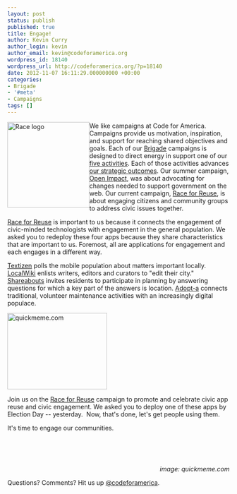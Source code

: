 ```yaml
---
layout: post
status: publish
published: true
title: Engage!
author: Kevin Curry
author_login: kevin
author_email: kevin@codeforamerica.org
wordpress_id: 18140
wordpress_url: http://codeforamerica.org/?p=18140
date: 2012-11-07 16:11:29.000000000 +00:00
categories:
- Brigade
- '#meta'
- Campaigns
tags: []
---
```

<img class="alignleft" style="float: left;" src="http://brigade.codeforamerica.org/assets/r2r/r4r-round.png" alt="Race logo" width="186" height="194" />We like campaigns at Code for America. Campaigns provide us motivation, inspiration, and support for reaching shared objectives and goals. Each of our <a title="Brigade home" href="http://brigade.codeforamerica.org">Brigade</a> campaigns is designed to direct energy in support one of our <a title="Brigade Activities page" href="http://brigade.codeforamerica.org/pages/activities">five activities</a>. Each of those activities advances <a title="About Brigade" href="http://brigade.codeforamerica.org/pages/about#goals">our strategic outcomes</a>. Our summer campaign, <a title="Campaign home" href="http://openimpact.us">Open Impact</a>, was about advocating for changes needed to support government on the web. Our current campaign, <a title="campaign home" href="http://brigade.codeforamerica.org/pages/race-for-reuse">Race for Reuse</a>, is about engaging citizens and community groups to address civic issues together.

<a title="campaign home" href="http://brigade.codeforamerica.org/pages/races-for-reuse">Race for Reuse</a> is important to us because it connects the engagement of civic-minded technologists with engagement in the general population. We asked you to redeploy these four apps because they share characteristics that are important to us. Foremost, all are applications for engagement and each engages in a different way.

<a title="textizen home" href="http://textizen.org">Textizen</a> polls the mobile population about matters important locally. <a title="localwiki home" href="http://localwiki.org">LocalWiki</a> enlists writers, editors and curators to "edit their city." <a title="shareabouts home" href="http://shareabouts.org">Shareabouts</a> invites residents to participate in planning by answering questions for which a key part of the answers is location. <a title="Adopta home" href="http://adoptahydrant.org/">Adopt-a</a> connects traditional, volunteer maintenance activities with an increasingly digital populace.

<img class="alignright" src="http://blog.atomicreach.com/wp-content/uploads/2012/08/picard.jpg" alt="quickmeme.com" width="226" height="173" />

Join us on the <a title="campaign home" href="http://brigade.codeforamerica.org/pages/race-for-reuse">Race for Reuse</a> campaign to promote and celebrate civic app reuse and civic engagement. We asked you to deploy one of these apps by Election Day -- yesterday.  Now, that's done, let's get people using them.

It's time to engage our communities.

&nbsp;

&nbsp;
<p style="text-align: right;"><em>image: quickmeme.com</em></p>
<p style="text-align: left;">Questions? Comments? Hit us up <a href="http://twitter.com/codeforamerica" target="_blank">@codeforamerica</a>.</p>
